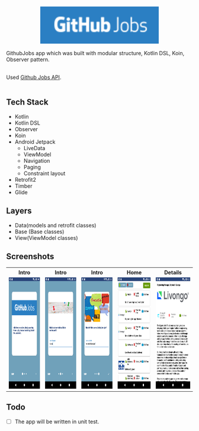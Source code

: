 <p align="center"><img src="./art/githubjobs.png" width="320" height="100"/></p>

GithubJobs app which was built with modular structure, Kotlin DSL, Koin, Observer pattern.<br><br>

Used <a href="https://jobs.github.com/api">Github Jobs API</a>. <br><br>

<H2>Tech Stack</H2>

- Kotlin 
- Kotlin DSL
- Observer
- Koin
- Android Jetpack
  - LiveData
  - ViewModel
  - Navigation
  - Paging
  - Constraint layout
- Retrofit2
- Timber
- Glide

<H2> Layers </H2>

- Data(models and retrofit classes)
- Base (Base classes)
- View(ViewModel classes)


<h2> Screenshots </h2>

<table>
  <tr>
    <th><b>Intro</b></th>
    <th><b>Intro</b></th>
    <th><b>Intro</b> </th>
    <th><b>Home</b> </th>
    <th><b>Details</b> </th>
  
  </tr>
  <tr>
    <td>
      <img src="art/banner1.png" width="150" height="300" /></td>
    <td>
      <img src="art/banner2.png" width="150" height="300" />
    </td>
   <td>
      <img src="art/banner3.png" width="150" height="300" />
    </td>
    <td>
      <img src="art/jobs.png" width="150" height="300" />
    </td>
<td>
      <img src="art/details.png" width="150" height="300" />
    </td>
  </tr>
</table>

<h2> Todo </h2>

- [ ] The app will be written in unit test.
